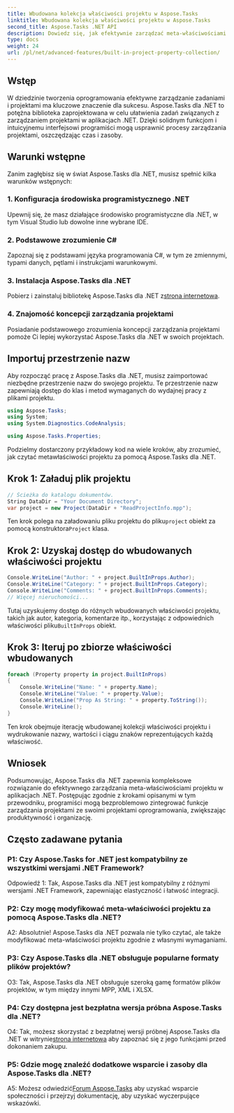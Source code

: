```yaml
---
title: Wbudowana kolekcja właściwości projektu w Aspose.Tasks
linktitle: Wbudowana kolekcja właściwości projektu w Aspose.Tasks
second_title: Aspose.Tasks .NET API
description: Dowiedz się, jak efektywnie zarządzać meta-właściwościami projektu w aplikacjach .NET przy użyciu Aspose.Tasks. Bez wysiłku czytaj, modyfikuj i iteruj po właściwościach.
type: docs
weight: 24
url: /pl/net/advanced-features/built-in-project-property-collection/
---
```

## Wstęp

W dziedzinie tworzenia oprogramowania efektywne zarządzanie zadaniami i projektami ma kluczowe znaczenie dla sukcesu. Aspose.Tasks dla .NET to potężna biblioteka zaprojektowana w celu ułatwienia zadań związanych z zarządzaniem projektami w aplikacjach .NET. Dzięki solidnym funkcjom i intuicyjnemu interfejsowi programiści mogą usprawnić procesy zarządzania projektami, oszczędzając czas i zasoby.

## Warunki wstępne

Zanim zagłębisz się w świat Aspose.Tasks dla .NET, musisz spełnić kilka warunków wstępnych:

### 1. Konfiguracja środowiska programistycznego .NET

Upewnij się, że masz działające środowisko programistyczne dla .NET, w tym Visual Studio lub dowolne inne wybrane IDE.

### 2. Podstawowe zrozumienie C#

Zapoznaj się z podstawami języka programowania C#, w tym ze zmiennymi, typami danych, pętlami i instrukcjami warunkowymi.

### 3. Instalacja Aspose.Tasks dla .NET

Pobierz i zainstaluj bibliotekę Aspose.Tasks dla .NET z[strona internetowa](https://releases.aspose.com/tasks/net/).

### 4. Znajomość koncepcji zarządzania projektami

Posiadanie podstawowego zrozumienia koncepcji zarządzania projektami pomoże Ci lepiej wykorzystać Aspose.Tasks dla .NET w swoich projektach.

## Importuj przestrzenie nazw

Aby rozpocząć pracę z Aspose.Tasks dla .NET, musisz zaimportować niezbędne przestrzenie nazw do swojego projektu. Te przestrzenie nazw zapewniają dostęp do klas i metod wymaganych do wydajnej pracy z plikami projektu.

```csharp
using Aspose.Tasks;
using System;
using System.Diagnostics.CodeAnalysis;

using Aspose.Tasks.Properties;

```

Podzielmy dostarczony przykładowy kod na wiele kroków, aby zrozumieć, jak czytać metawłaściwości projektu za pomocą Aspose.Tasks dla .NET.

## Krok 1: Załaduj plik projektu

```csharp
// Ścieżka do katalogu dokumentów.
String DataDir = "Your Document Directory";
var project = new Project(DataDir + "ReadProjectInfo.mpp");
```

 Ten krok polega na załadowaniu pliku projektu do pliku`project` obiekt za pomocą konstruktora`Project` klasa.

## Krok 2: Uzyskaj dostęp do wbudowanych właściwości projektu

```csharp
Console.WriteLine("Author: " + project.BuiltInProps.Author);
Console.WriteLine("Category: " + project.BuiltInProps.Category);
Console.WriteLine("Comments: " + project.BuiltInProps.Comments);
// Więcej nieruchomości...
```

 Tutaj uzyskujemy dostęp do różnych wbudowanych właściwości projektu, takich jak autor, kategoria, komentarze itp., korzystając z odpowiednich właściwości pliku`BuiltInProps` obiekt.

## Krok 3: Iteruj po zbiorze właściwości wbudowanych

```csharp
foreach (Property property in project.BuiltInProps)
{
    Console.WriteLine("Name: " + property.Name);
    Console.WriteLine("Value: " + property.Value);
    Console.WriteLine("Prop As String: " + property.ToString());
    Console.WriteLine();
}
```

Ten krok obejmuje iterację wbudowanej kolekcji właściwości projektu i wydrukowanie nazwy, wartości i ciągu znaków reprezentujących każdą właściwość.

## Wniosek

Podsumowując, Aspose.Tasks dla .NET zapewnia kompleksowe rozwiązanie do efektywnego zarządzania meta-właściwościami projektu w aplikacjach .NET. Postępując zgodnie z krokami opisanymi w tym przewodniku, programiści mogą bezproblemowo zintegrować funkcje zarządzania projektami ze swoimi projektami oprogramowania, zwiększając produktywność i organizację.

## Często zadawane pytania

### P1: Czy Aspose.Tasks for .NET jest kompatybilny ze wszystkimi wersjami .NET Framework?

Odpowiedź 1: Tak, Aspose.Tasks dla .NET jest kompatybilny z różnymi wersjami .NET Framework, zapewniając elastyczność i łatwość integracji.

### P2: Czy mogę modyfikować meta-właściwości projektu za pomocą Aspose.Tasks dla .NET?

A2: Absolutnie! Aspose.Tasks dla .NET pozwala nie tylko czytać, ale także modyfikować meta-właściwości projektu zgodnie z własnymi wymaganiami.

### P3: Czy Aspose.Tasks dla .NET obsługuje popularne formaty plików projektów?

O3: Tak, Aspose.Tasks dla .NET obsługuje szeroką gamę formatów plików projektów, w tym między innymi MPP, XML i XLSX.

### P4: Czy dostępna jest bezpłatna wersja próbna Aspose.Tasks dla .NET?

 O4: Tak, możesz skorzystać z bezpłatnej wersji próbnej Aspose.Tasks dla .NET w witrynie[strona internetowa](https://releases.aspose.com/tasks/net/) aby zapoznać się z jego funkcjami przed dokonaniem zakupu.

### P5: Gdzie mogę znaleźć dodatkowe wsparcie i zasoby dla Aspose.Tasks dla .NET?

 A5: Możesz odwiedzić[Forum Aspose.Tasks](https://forum.aspose.com/c/tasks/15) aby uzyskać wsparcie społeczności i przejrzyj dokumentację, aby uzyskać wyczerpujące wskazówki.